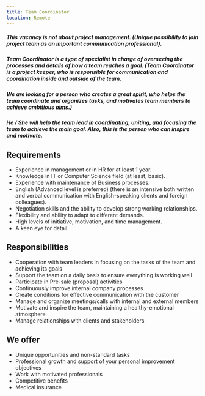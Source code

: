 ```yaml
---
title: Team Coordinator
location: Remote
---
```

##### This vacancy is not about project management. (Unique possibility to join project team as an important communication professional).

##### Team Coordinator is a type of specialist in charge of overseeing the processes and details of how a team reaches a goal. (Team Coordinator is a project keeper, who is responsible for communication and coordination inside and outside of the team.

##### We are looking for a person who creates a great spirit, who helps the team coordinate and organizes tasks, and motivates team members to achieve ambitious aims.) 

##### He / She will help the team lead in coordinating, uniting, and focusing the team to achieve the main goal. Also, this is the person who can inspire and motivate. 

## Requirements

* Experience in management or in HR for at least 1 year.
* Knowledge in IT or Computer Science field (at least, basic).
* Experience with maintenance of Business processes.
* English (Advanced level is preferred) (there is an intensive both written and verbal communication with English-speaking clients and foreign colleagues).
* Negotiation skills and the ability to develop strong working relationships.
* Flexibility and ability to adapt to different demands.
* High levels of initiative, motivation, and time management.
* A keen eye for detail.

## Responsibilities

* Cooperation with team leaders in focusing on the tasks of the team and achieving its goals
* Support the team on a daily basis to ensure everything is working well
* Participate in Pre-sale (proposal) activities
* Continuously improve internal company processes
* Create conditions for effective communication with the customer
* Manage and organize meetings/calls with internal and external members
* Motivate and inspire the team, maintaining a healthy-emotional atmosphere
* Manage relationships with clients and stakeholders

## We offer

* Unique opportunities and non-standard tasks
* Professional growth and support of your personal improvement objectives
* Work with motivated professionals
* Competitive benefits
* Medical insurance